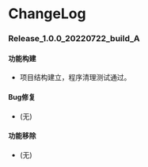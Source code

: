 # ChangeLog

### Release_1.0.0_20220722_build_A

#### 功能构建

- 项目结构建立，程序清理测试通过。

#### Bug修复

- (无)

#### 功能移除

- (无)
